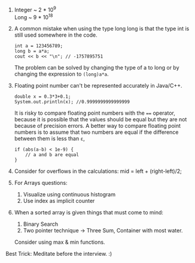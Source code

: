 1.  Integer ~ 2 * 10<sup>9</sup> <br>
    Long ~ 9 * 10<sup>18</sup>


2.  A common mistake when using the type long long is that the type
    int is still used somewhere in the code.
    ```
    int a = 123456789;
    long b = a*a;
    cout << b << "\n"; // -1757895751
    ```
    The problem can be solved by changing the type of a to 
    long or by changing the expression to `(long)a*a`.


3.  Floating point number can't be represented accurately in Java/C++.
    ```
    double x = 0.3*3+0.1;
    System.out.println(x); //0.9999999999999999
    ```
    It is risky to compare floating point numbers with 
    the `==` operator, because it is possible that the 
    values should be equal but they are not because of 
    precision errors. A better way to compare floating 
    point numbers is to assume that two numbers are equal 
    if the difference between them is less than `ε`,
    
    ```
    if (abs(a-b) < 1e-9) {
        // a and b are equal
    }
    ```


4.  Consider for overflows in the calculations:
    mid = left + (right-left)/2;


5.  For Arrays questions:
    1. Visualize using continuous histogram
    2. Use index as implicit counter


6.  When a sorted array is given things that must come to mind:
    1. Binary Search
    2. Two pointer technique -> Three Sum, Container with most water.

    Consider using max & min functions.



Best Trick:
Meditate before the interview. :)